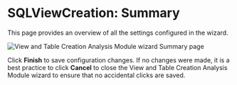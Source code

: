 # SQLViewCreation: Summary

This page provides an overview of all the settings configured in the wizard.

![View and Table Creation Analysis Module wizard Summary page](/img/product_docs/accessanalyzer/12.0/admin/analysis/sqlviewcreation/summary.webp)

Click **Finish** to save configuration changes. If no changes were made, it is a best practice to
click **Cancel** to close the View and Table Creation Analysis Module wizard to ensure that no
accidental clicks are saved.
